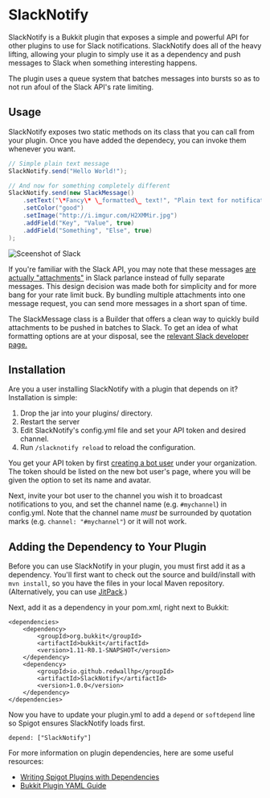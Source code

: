 SlackNotify
===========

SlackNotify is a Bukkit plugin that exposes a simple and powerful API for other plugins to use for Slack notifications. SlackNotify does all of the heavy lifting, allowing your plugin to simply use it as a dependency and push messages to Slack when something interesting happens.

The plugin uses a queue system that batches messages into bursts so as to not run afoul of the Slack API's rate limiting.


Usage
-----

SlackNotify exposes two static methods on its class that you can call from your plugin. Once you have added the dependecy, you can invoke them whenever you want.

```java
// Simple plain text message
SlackNotify.send("Hello World!");

// And now for something completely different
SlackNotify.send(new SlackMessage()
    .setText("\*Fancy\* \_formatted\_ text!", "Plain text for notifications.")
    .setColor("good")
    .setImage("http://i.imgur.com/H2XMMir.jpg")
    .addField("Key", "Value", true)
    .addField("Something", "Else", true)
);
```

![Sceenshot of Slack](http://i.imgur.com/MHWojAR.png)

If you're familiar with the Slack API, you may note that these messages [are actually "attachments"](https://api.slack.com/docs/message-attachments) in Slack parlance instead of fully separate messages. This design decision was made both for simplicity and for more bang for your rate limit buck. By bundling multiple attachments into one message request, you can send more messages in a short span of time.

The SlackMessage class is a Builder that offers a clean way to quickly build attachments to be pushed in batches to Slack. To get an idea of what formatting options are at your disposal, see the [relevant Slack developer page.](https://api.slack.com/docs/message-attachments)


Installation
------------

Are you a user installing SlackNotify with a plugin that depends on it? Installation is simple:

1. Drop the jar into your plugins/ directory.
2. Restart the server
3. Edit SlackNotify's config.yml file and set your API token and desired channel.
4. Run `/slacknotify reload` to reload the configuration.

You get your API token by first [creating a bot user](https://my.slack.com/services/new/bot) under your organization. The token should be listed on the new bot user's page, where you will be given the option to set its name and avatar.

Next, invite your bot user to the channel you wish it to broadcast notifications to you, and set the channel name (e.g. `#mychannel`) in config.yml. Note that the channel name *must* be surrounded by quotation marks (e.g. `channel: "#mychannel"`) or it will not work.


Adding the Dependency to Your Plugin
------------------------------------

Before you can use SlackNotify in your plugin, you must first add it as a dependency. You'll first want to check out the source and build/install with `mvn install`, so you have the files in your local Maven repository. (Alternatively, you can use [JitPack](https://jitpack.io/#redwallhp/SlackNotify).)

Next, add it as a dependency in your pom.xml, right next to Bukkit:

```
<dependencies>
    <dependency>
        <groupId>org.bukkit</groupId>
        <artifactId>bukkit</artifactId>
        <version>1.11-R0.1-SNAPSHOT</version>
    </dependency>
    <dependency>
        <groupId>io.github.redwallhp</groupId>
        <artifactId>SlackNotify</artifactId>
        <version>1.0.0</version>
    </dependency>
</dependencies>
```

Now you have to update your plugin.yml to add a `depend` or `softdepend` line so Spigot ensures SlackNotify loads first.
 
```
depend: ["SlackNotify"]
```

For more information on plugin dependencies, here are some useful resources:

* [Writing Spigot Plugins with Dependencies](http://rdwl.xyz/blog/spigot-plugin-dependencies/)
* [Bukkit Plugin YAML Guide](http://bukkit.gamepedia.com/Plugin_YAML)